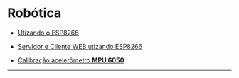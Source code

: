 # Robótica

* [Utizando o ESP8266](Documentos/ESP8266.pdf "Dados técnicos básicos para uso do ESP8266")

* [Servidor e Cliente WEB utizando ESP8266](ESP8266/Arduino%20IDE/WEB "Configuração e utilização WEB ESP8266 Arduino IDE")

* [Calibração acelerômetro **MPU 6050**](ESP8266/Arduino%20IDE/Acelerometro-Calibrar "Caçibração e utilização **MPU6050** Arduino IDE")

------

    
